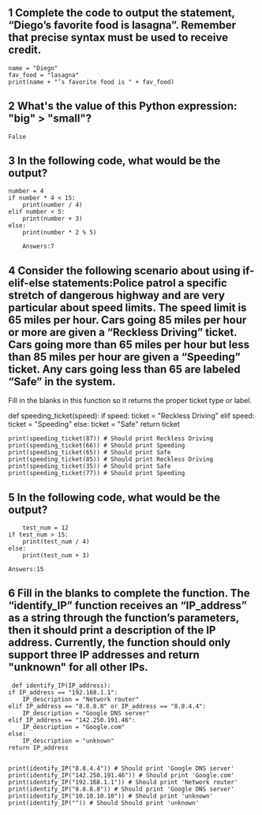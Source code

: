 ## 1 Complete the code to output the statement, “Diego’s favorite food is lasagna”. Remember that precise syntax must be used to receive credit.

	name = "Diego"
	fav_food = "lasagna"
	print(name + "’s favorite food is " + fav_food) 
	
## 2 What's the value of this Python expression: "big" > "small"?

	False
	
## 3 In the following code, what would be the output?

	number = 4
	if number * 4 < 15:
		print(number / 4)
	elif number < 5:
		print(number + 3)
	else:
		print(number * 2 % 5)
		
		Answers:7
		
## 4 Consider the following scenario about using if-elif-else statements:Police patrol a specific stretch of dangerous highway and are very particular about speed limits.  The speed limit is 65 miles per hour. Cars going 85 miles per hour or more are given a “Reckless Driving” ticket. Cars going more than 65 miles per hour but less than 85 miles per hour are given a “Speeding” ticket.  Any cars going less than 65 are labeled “Safe” in the system.  

   Fill in the blanks in this function so it returns the proper ticket type or label.
   
   def speeding_ticket(speed):
    if speed:
        ticket = "Reckless Driving"
    elif speed:
        ticket = "Speeding"
    else:
        ticket = "Safe"
    return ticket


	print(speeding_ticket(87)) # Should print Reckless Driving
	print(speeding_ticket(66)) # Should print Speeding
	print(speeding_ticket(65)) # Should print Safe
	print(speeding_ticket(85)) # Should print Reckless Driving
	print(speeding_ticket(35)) # Should print Safe
	print(speeding_ticket(77)) # Should print Speeding

## 5 In the following code, what would be the output?

		test_num = 12
	if test_num > 15:
		print(test_num / 4)
	else:
		print(test_num + 3)

	Answers:15
	
## 6 Fill in the blanks to complete the function. The “identify_IP” function receives an “IP_address” as a string through the function’s parameters, then it should print a description of the IP address. Currently, the function should only support three IP addresses and return "unknown" for all other IPs.

	 def identify_IP(IP_address):
    if IP_address == "192.168.1.1":
        IP_description = "Network router"
    elif IP_address == "8.8.8.8" or IP_address == "8.8.4.4":
        IP_description = "Google DNS server"
    elif IP_address == "142.250.191.46":
        IP_description = "Google.com"
    else:
        IP_description = "unknown"
    return IP_address


	print(identify_IP("8.8.4.4")) # Should print 'Google DNS server'
	print(identify_IP("142.250.191.46")) # Should print 'Google.com'
	print(identify_IP("192.168.1.1")) # Should print 'Network router'
	print(identify_IP("8.8.8.8")) # Should print 'Google DNS server'
	print(identify_IP("10.10.10.10")) # Should print 'unknown'
	print(identify_IP("")) # Should Should print 'unknown'
	

